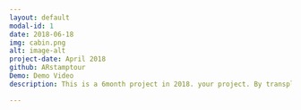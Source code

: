 ```yaml
---
layout: default
modal-id: 1
date: 2018-06-18
img: cabin.png
alt: image-alt
project-date: April 2018
github: ARstamptour
Demo: Demo Video
description: This is a 6month project in 2018. your project. By transplanting ARS on a stamp tour, it's a simple tour application that adds to the fun of taking pictures. You can hope for the recognition and reward of the tour by seeing various cultural assets and taking a stamp with a memorial photograph in front of it. <a href="https://youtu.be/--bCJltUBUQ">Demo</a> <br> <img src="https://github.com/AgiRang/AgiRang.github.io/blob/master/img/portfolio/layout.PNG" alt="layout img" width="800" height="600"/><br>Layout<br> <img src="https://github.com/AgiRang/AgiRang.github.io/blob/master/img/portfolio/signin.PNG" alt="sign img" width="800" height="600"/><br>Signin<br> <img src="https://github.com/AgiRang/AgiRang.github.io/blob/master/img/portfolio/signup.PNG" alt="signup img" width="800" height="600"/><br> Signup<br><img src="https://github.com/AgiRang/AgiRang.github.io/blob/master/img/portfolio/AR_map.JPG" alt="AR world Map" width="800" height="600"/> <br>Map<br> <img src="https://github.com/AgiRang/AgiRang.github.io/blob/master/img/portfolio/AR_community.JPG" alt="Community img" width="800" height="600"/><br>Community<br> <img src="https://github.com/AgiRang/AgiRang.github.io/blob/master/img/portfolio/AR_ar.JPG" alt="AR coin img" width="800" height="600"/> <br> ARstamp

---
```


